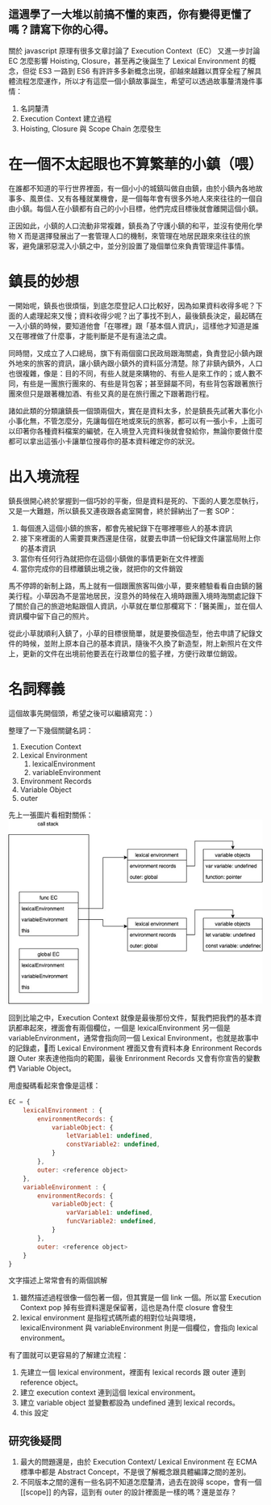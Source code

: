## 這週學了一大堆以前搞不懂的東西，你有變得更懂了嗎？請寫下你的心得。

關於 javascript 原理有很多文章討論了 Execution Context（EC） 又進一步討論 EC 怎麼影響 Hoisting, Closure，甚至再之後誕生了 Lexical Environment 的概念，但從 ES3 一路到 ES6 有許許多多新概念出現，卻越來越難以貫穿全程了解具體流程怎麼運作，所以才有這麼一個小鎮故事誕生，希望可以透過故事釐清幾件事情：

1. 名詞釐清
2. Execution Context 建立過程 
3. Hoisting, Closure 與 Scope Chain 怎麼發生

# 在一個不太起眼也不算繁華的小鎮（喂）

在誰都不知道的平行世界裡面，有一個小小的城鎮叫做自由鎮，由於小鎮內各地故事多、風景佳、又有各種就業機會，是一個每年會有很多外地人來來往往的一個自由小鎮。每個人在小鎮都有自己的小小目標，他們完成目標後就會離開這個小鎮。

正因如此，小鎮的人口流動非常複雜，鎮長為了守護小鎮的和平，並沒有使用化學物 X 而是選擇發展出了一套管理人口的機制，來管理在地居民跟來來往往的旅客，避免讓邪惡混入小鎮之中，並分別設置了幾個單位來負責管理這件事情。

# 鎮長的妙想

一開始呢，鎮長也很煩惱，到底怎麼登記人口比較好，因為如果資料收得多呢？下面的人處理起來又慢；資料收得少呢？出了事找不到人，最後鎮長決定，最起碼在一入小鎮的時候，要知道他會「在哪裡」跟「基本個人資訊」，這樣他才知道是誰又在哪裡做了什麼事，才能判斷是不是有違法之虞。

同時間，又成立了人口總局，旗下有兩個窗口民政局跟海關處，負責登記小鎮內跟外地來的旅客的資訊，讓小鎮內跟小鎮外的資料區分清楚。除了非鎮內鎮外，人口也很複雜，像是：目的不同，有些人就是來購物的、有些人是來工作的；或人數不同，有些是一團旅行團來的、有些是背包客；甚至歸屬不同，有些背包客跟著旅行團來但只是跟著機加酒、有些又真的是在旅行團之下跟著跑行程。

諸如此類的分類讓鎮長一個頭兩個大，實在是資料太多，於是鎮長先試著大事化小小事化無，不管怎麼分，先讓每個在地或來玩的旅客，都可以有一張小卡，上面可以印著你各種資料檔案的編號，在入境登入完資料後就會發給你，無論你要做什麼都可以拿出這張小卡讓單位搜尋你的基本資料確定你的狀況。

# 出入境流程

鎮長很開心終於掌握到一個巧妙的平衡，但是資料是死的、下面的人要怎麼執行，又是一大難題，所以鎮長又連夜跟各處室開會，終於歸納出了一套 SOP：

1. 每個進入這個小鎮的旅客，都會先被紀錄下在哪裡哪些人的基本資訊
2. 接下來裡面的人需要買東西還是住宿，就要去申請一份紀錄文件讓當局附上你的基本資訊
3. 當你有任何行為就把你在這個小鎮做的事情更新在文件裡面
4. 當你完成你的目標離鎮出境之後，就把你的文件銷毀

馬不停蹄的新制上路，馬上就有一個跟團旅客叫做小草，要來體驗看看自由鎮的醫美行程。小草因為不是當地居民，沒意外的時候在入境時跟團入境時海關處記錄下了關於自己的旅遊地點跟個人資訊，小草就在單位那欄寫下：「醫美團」，並在個人資訊欄中留下自己的照片。

從此小草就順利入鎮了，小草的目標很簡單，就是要換個造型，他去申請了紀錄文件的時候，並附上原本自己的基本資訊，隨後不久換了新造型，附上新照片在文件上，更新的文件在出境前他要丟在行政單位的籃子裡，方便行政單位銷毀。

# 名詞釋義

這個故事先開個頭，希望之後可以繼續寫完：）

整理了一下幾個關鍵名詞：
1. Execution Context 
2. Lexical Environment
    1. lexicalEnvironment
    2. variableEnvironment
3. Environment Records 
4. Variable Object 
5. outer 

先上一張圖片看相對關係：
![](img/2019-08-12-17-08-03.png)

回到比喻之中，Execution Context 就像是最後那份文件，幫我們把我們的基本資訊都串起來，裡面會有兩個欄位，一個是 lexicalEnvironment 另一個是 variableEnvironment，通常會指向同一個 Lexical Environment，也就是故事中的記錄處，而 Lexical Environment 裡面又會有資料本身 Enrironment Records 跟 Outer 來表達他指向的範圍，最後 Enrironment Records 又會有你宣告的變數們 Variable Object。

用虛擬碼看起來會像是這樣：
```javascript
EC = {
    lexicalEnvironment : {
        environmentRecords: {
            variableObject: {
                letVariable1: undefined,
                constVariable2: undefined,
            }
        },
        outer: <reference object> 
    },
    variableEnvironment : {
        environmentRecords: {
            variableObject: {
                varVariable1: undefined,
                funcVariable2: undefined,
            }
        },
        outer: <reference object> 
    }
}
```

文字描述上常常會有的兩個誤解
1. 雖然描述過程很像一個包著一個，但其實是一個 link 一個。所以當 Execution Context pop 掉有些資料還是保留著，這也是為什麼 closure 會發生
2. lexical environment 是指程式碼所處的相對位址與環境，lexicalEnvironment 與 variableEnvironment 則是一個欄位，會指向 lexical environment。

有了圖就可以更容易的了解建立流程：
1. 先建立一個 lexical environment，裡面有 lexical records 跟 outer 連到 reference object。
2. 建立 execution context 連到這個 lexical environment。
3. 建立 variable object 並變數都設為 undefined 連到 lexical records。
4. this 設定

## 研究後疑問
1. 最大的問題還是，由於 Execution Context/ Lexical Environment 在 ECMA 標準中都是 Abstract Concept，不是很了解概念跟具體編譯之間的差別。
2. 不同版本之間的還有一些名詞不知道怎麼釐清，過去在說得 scope，會有一個 [[scope]] 的內容，這到有 outer 的設計裡面是一樣的嗎？還是並存？